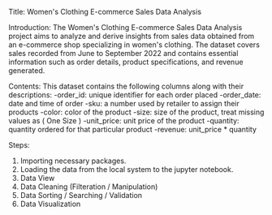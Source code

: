 Title: Women's Clothing E-commerce Sales Data Analysis

Introduction:
The Women's Clothing E-commerce Sales Data Analysis project aims to analyze and derive insights from sales data obtained from an e-commerce shop specializing in women's clothing. 
The dataset covers sales recorded from June to September 2022 and contains essential information such as order details, product specifications, and revenue generated.

Contents:
This dataset contains the following columns along with their descriptions:
-order_id: unique identifier for each order placed
-order_date: date and time of order
-sku: a number used by retailer to assign their products
-color: color of the product
-size: size of the product, treat missing values as ( One Size )
-unit_price: unit price of the product
-quantity: quantity ordered for that particular product
-revenue: unit_price * quantity

Steps:
1) Importing necessary packages.
2) Loading the data from the local system to the jupyter notebook.
3) Data View
4) Data Cleaning (Filteration / Manipulation)
5) Data Sorting / Searching / Validation
6) Data Visualization
